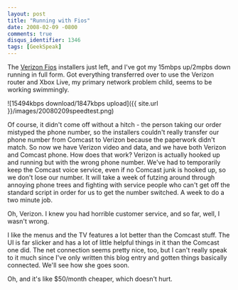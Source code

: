 ```yaml
---
layout: post
title: "Running with Fios"
date: 2008-02-09 -0800
comments: true
disqus_identifier: 1346
tags: [GeekSpeak]
---
```

The [Verizon Fios](http://www.verizon.com/fios) installers just left,
and I've got my 15mbps up/2mpbs down running in full form. Got
everything transferred over to use the Verizon router and Xbox Live, my
primary network problem child, seems to be working swimmingly.

![15494kbps download/1847kbps
upload]({{ site.url }}/images/20080209speedtest.png)

Of course, it didn't come off without a hitch - the person taking our
order mistyped the phone number, so the installers couldn't really
transfer our phone number from Comcast to Verizon because the paperwork
didn't match. So now we have Verizon video and data, and we have both
Verizon and Comcast phone. How does that work? Verizon is actually
hooked up and running but with the wrong phone number. We've had to
temporarily keep the Comcast voice service, even if no Comcast junk is
hooked up, so we don't lose our number. It will take a week of futzing
around through annoying phone trees and fighting with service people who
can't get off the standard script in order for us to get the number
switched. A week to do a two minute job.

Oh, Verizon. I knew you had horrible customer service, and so far, well,
I wasn't wrong.

I like the menus and the TV features a lot better than the Comcast
stuff. The UI is far slicker and has a lot of little helpful things in
it than the Comcast one did. The net connection seems pretty nice, too,
but I can't really speak to it much since I've only written this blog
entry and gotten things basically connected. We'll see how she goes
soon.

Oh, and it's like $50/month cheaper, which doesn't hurt.

